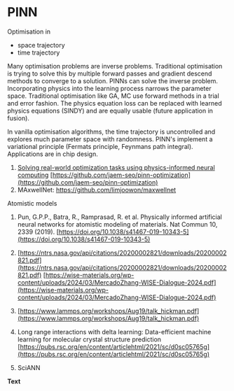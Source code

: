 # PINN

Optimisation in
- space trajectory
- time trajectory

Many optimisation problems are inverse problems. Traditional optimisation is trying to solve this by multiple forward passes and gradient descend methods to converge to a solution. PINNs can solve the inverse problem. Incorporating physics into the learning process narrows the parameter space. Traditional optimisation like GA, MC use forward methods in a trial and error fashion. The physics equation loss can be replaced with learned physics equations (SINDY) and are equally usable (future application in fusion).

In vanilla optimisation algorithms, the time trajectory is uncontrolled and explores much parameter space with randomness. PINN's implement a variational principle (Fermats principle, Feynmans path integral). Applications are in chip design.

1. [Solving real-world optimization tasks using physics-informed neural computing](https://doi.org/10.1038/s41598-023-49977-3) [https://github.com/jaem-seo/pinn-optimization](https://github.com/jaem-seo/pinn-optimization)
2. MAxwellNet: https://github.com/limjoowon/maxwellnet

Atomistic models

1. Pun, G.P.P., Batra, R., Ramprasad, R. et al. Physically informed artificial neural networks for atomistic modeling of materials. Nat Commun 10, 2339 (2019). [https://doi.org/10.1038/s41467-019-10343-5](https://doi.org/10.1038/s41467-019-10343-5)
   
3. [https://ntrs.nasa.gov/api/citations/20200002821/downloads/20200002821.pdf](https://ntrs.nasa.gov/api/citations/20200002821/downloads/20200002821.pdf)
[https://wise-materials.org/wp-content/uploads/2024/03/MercadoZhang-WISE-Dialogue-2024.pdf](https://wise-materials.org/wp-content/uploads/2024/03/MercadoZhang-WISE-Dialogue-2024.pdf)   
5. [https://www.lammps.org/workshops/Aug19/talk_hickman.pdf](https://www.lammps.org/workshops/Aug19/talk_hickman.pdf)

6. Long range interactions with delta learning: Data-efficient machine learning for molecular crystal structure prediction [https://pubs.rsc.org/en/content/articlehtml/2021/sc/d0sc05765g](https://pubs.rsc.org/en/content/articlehtml/2021/sc/d0sc05765g)
   
8. SciANN


**Text**
